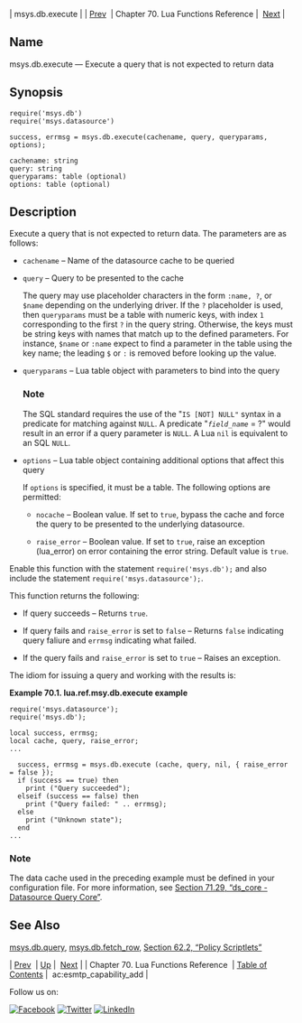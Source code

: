 | msys.db.execute |
| [Prev](lua.function.details.php)  | Chapter 70. Lua Functions Reference |  [Next](lua.ref.ac_esmtp_capability_add.php) |

<a name="lua.ref.msys.db.execute"></a>
## Name

msys.db.execute — Execute a query that is not expected to return data

<a name="idp14553488"></a>
## Synopsis

```
require('msys.db')
require('msys.datasource')
```

`success, errmsg = msys.db.execute(cachename, query, queryparams, options);`

```
cachename: string
query: string
queryparams: table (optional)
options: table (optional)
```
<a name="idp14770480"></a>
## Description

Execute a query that is not expected to return data. The parameters are as follows:

*   `cachename` – Name of the datasource cache to be queried

*   `query` – Query to be presented to the cache

    The query may use placeholder characters in the form `:name, ?`, or `$name` depending on the underlying driver. If the `?` placeholder is used, then `queryparams` must be a table with numeric keys, with index `1` corresponding to the first `?` in the query string. Otherwise, the keys must be string keys with names that match up to the defined parameters. For instance, `$name` or `:name` expect to find a parameter in the table using the key name; the leading `$` or `:` is removed before looking up the value.

*   `queryparams` – Lua table object with parameters to bind into the query

    ### Note

    The SQL standard requires the use of the "`IS [NOT] NULL"` syntax in a predicate for matching against `NULL`. A predicate "*`field_name`* = ?" would result in an error if a query parameter is `NULL`. A Lua `nil` is equivalent to an SQL `NULL`.

*   `options` – Lua table object containing additional options that affect this query

    If `options` is specified, it must be a table. The following options are permitted:

    *   `nocache` – Boolean value. If set to `true`, bypass the cache and force the query to be presented to the underlying datasource.

    *   `raise_error` – Boolean value. If set to `true`, raise an exception (lua_error) on error containing the error string. Default value is `true`.

Enable this function with the statement `require('msys.db');` and also include the statement `require('msys.datasource');`.

This function returns the following:

*   If query succeeds – Returns `true`.

*   If query fails and `raise_error` is set to `false` – Returns `false` indicating query faliure and `errmsg` indicating what failed.

*   If the query fails and `raise_error` is set to `true` – Raises an exception.

The idiom for issuing a query and working with the results is:

<a name="lua.ref.msy.db.execute.example"></a>

**Example 70.1. lua.ref.msy.db.execute example**

```
require('msys.datasource');
require('msys.db');

local success, errmsg;
local cache, query, raise_error;
...

  success, errmsg = msys.db.execute (cache, query, nil, { raise_error = false });
  if (success == true) then
    print ("Query succeeded");
  elseif (success == false) then
    print ("Query failed: " .. errmsg);
  else
    print ("Unknown state");
  end
...
```

### Note

The data cache used in the preceding example must be defined in your configuration file. For more information, see [Section 71.29, “ds_core - Datasource Query Core”](modules.ds_core.php "71.29. ds_core - Datasource Query Core").

<a name="idp14857648"></a>
## See Also

[msys.db.query](lua.ref.msys.db.query.php "msys.db.query"), [msys.db.fetch_row](lua.ref.msys.db.fetch_row.php "msys.db.fetch_row"), [Section 62.2, “Policy Scriptlets”](implementing.policy.scriptlets.php "62.2. Policy Scriptlets")

| [Prev](lua.function.details.php)  | [Up](lua.function.details.php) |  [Next](lua.ref.ac_esmtp_capability_add.php) |
| Chapter 70. Lua Functions Reference  | [Table of Contents](index.php) |  ac:esmtp_capability_add |

Follow us on:

[![Facebook](https://support.messagesystems.com/images/icon-facebook.png)](http://www.facebook.com/messagesystems) [![Twitter](https://support.messagesystems.com/images/icon-twitter.png)](http://twitter.com/#!/MessageSystems) [![LinkedIn](https://support.messagesystems.com/images/icon-linkedin.png)](http://www.linkedin.com/company/message-systems)